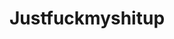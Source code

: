 ---
title: Justfuckmyshitup
crosslinks:
- ATBGE
- u_imguralbumbot
- youtubot
- pics
- livven
- SwordOrSheath
- WTF
- botwatch
- fakehistoryporn
- circlebroke2
- me_irl
- titleporn
- tifu
- awfuleyebrows
- dankmemes
- autourbanbot
- ear_ased
- RoastMe
- titlegore
- KnightsOfPineapple
---
